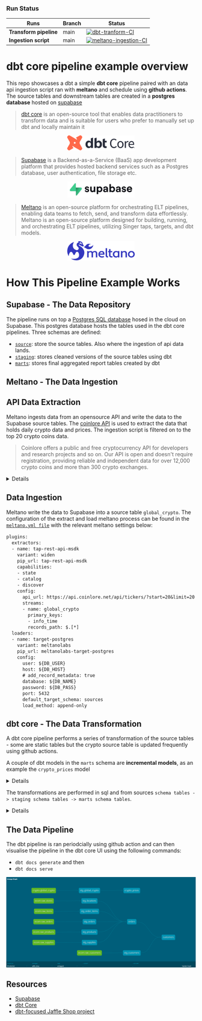 ### Run Status

| Runs | Branch | Status |
| --- | --- | --- |
| **Transform pipeline** | main | [![dbt-tranform-CI](https://github.com/ChristopherCochet/dbt-example/actions/workflows/ci.yml/badge.svg)](https://github.com/ChristopherCochet/dbt-example/actions/workflows/ci.yml) |
**Ingestion script** | main | [![meltano-ingestion-CI](https://github.com/ChristopherCochet/dbt-example/actions/workflows/ingestion.yml/badge.svg)](https://github.com/ChristopherCochet/dbt-example/actions/workflows/ingestion.yml) |


# dbt core pipeline example overview
This repo showcases a dbt a simple **dbt core** pipeline paired with an data api ingestion script ran with **meltano** and schedule using **github actions**. The source tables and downstream tables are created in a **postgres database** hosted on [supabase](https://supabase.com/)


> [dbt core](https://www.getdbt.com/product/what-is-dbt) is an open-source tool that enables data practitioners to transform data and is suitable for users who prefer to manually set up dbt and locally maintain it

<p align="center" width="100%">
    <img src="images/dbt_core.png" width="180"/>
</p>

> [Supabase](https://supabase.com/) is a Backend-as-a-Service (BaaS) app development platform that provides hosted backend services such as a Postgres database, user authentication, file storage etc.

<p align="center" width="100%">
<img src="images/supabase.jpg" width="180"/>
</p>

> [Meltano](https://meltano.com/) is an open-source platform for orchestrating ELT pipelines, enabling data teams to fetch, send, and transform data effortlessly​. Meltano is an open-source platform designed for building, running, and orchestrating ELT pipelines, utilizing Singer taps, targets, and dbt models.

<p align="center" width="100%">
<img src="images/meltano.png" width="180"/>
</p>

# How This Pipeline Example Works

## Supabase - The Data Repository  

The pipeline runs on top a [Postgres SQL database](https://supabase.com/database) hosed in the cloud on Supabase. 
This postgres database hosts the tables used in the dbt core pipelines. Three schemas are defined:
- [`source`](models/staging/__sources.yml): store the source tables. Also where the ingestion of api data lands.
- [`staging`](models/staging/__models.yml): stores cleaned versions of the source tables using dbt
- [`marts`](models/marts/__models.yml): stores final aggregated report tables created by dbt

## Meltano - The Data Ingestion  

## API Data Extraction  
Meltano ingests data from an opensource API and write the data to the Supabase source tables. The [coinlore API](https://www.coinlore.com/cryptocurrency-data-api) is used to extract the data that holds daily crypto data and prices. The ingestion script is filtered on to the top 20 crypto coins data.

> Coinlore offers a public and free cryptocurrency API for developers and research projects and so on. Our API is open and doesn't require registration, providing reliable and independent data for over 12,000 crypto coins and more than 300 crypto exchanges.

<details>
    
```
Tickers (All coins)
Request Method: GET
Description: Get data for all coins. The maximum result is 100 coins per request. 
Request URL: https://api.coinlore.net/api/tickers/?start=20&limit=20
Response:
{
  "data": [
    {
      "id": "90",
      "symbol": "BTC",
      "name": "Bitcoin",
      "nameid": "bitcoin",
      "rank": 1,
      "price_usd": "6456.52",
      "percent_change_24h": "-1.47",
      "percent_change_1h": "0.05",
      "percent_change_7d": "-1.07",
      "price_btc": "1.00",
      "market_cap_usd": "111586042785.56",
      "volume24": 3997655362.9586277,
      "volume24a": 3657294860.710187,
      "csupply": "17282687.00",
      "tsupply": "17282687",
      "msupply": "21000000"
    },
  "info": {
    "coins_num": 1969,
    "time": 1538560355
  }
```

</details>

## Data Ingestion
Meltano write the data to Supabase into a source table `global_crypto`.
The configuration of the extract and load meltano process can be found in the [`meltano.yml file`](meltano-ingestion/meltano.yml) with the relevant meltano settings below:

```
plugins:
  extractors:
  - name: tap-rest-api-msdk
    variant: widen
    pip_url: tap-rest-api-msdk
    capabilities:
    - state
    - catalog
    - discover    
    config:
      api_url: https://api.coinlore.net/api/tickers/?start=20&limit=20
      streams:
      - name: global_crypto
        primary_keys:
        - info_time
        records_path: $.[*]
  loaders:
  - name: target-postgres
    variant: meltanolabs
    pip_url: meltanolabs-target-postgres
    config:
      user: ${DB_USER}
      host: ${DB_HOST}
      # add_record_metadata: true
      database: ${DB_NAME}
      password: ${DB_PASS}
      port: 5432
      default_target_schema: sources
      load_method: append-only
```

## dbt core - The Data Transformation
A dbt core pipeline performs a series of transformation of the source tables - some are static tables but the crypto source table is updated frequently using github actions.

A couple of dbt models in the `marts` schema are **incremental models**, as an example the `crypto_prices` model

<details>

```
{{
    config(
        materialized = 'incremental',
        unique_key = 'event_date'
    )
}}

with global_crypto as (

    select * 
    from {{ ref('stg_global_crypto') }}
    where true
    {% if is_incremental() %}
        and ts >= (
            select max(event_date) as most_recent_record from {{ this }}
        )
    {% endif %}
)
select 
    date_trunc('day', ts) as event_date,
    symbol,
    "name",
    count(distinct ts) as count_table_udpates,
    count(distinct symbol) as count_cryptos,
    avg(price_usd) as avg_crypto_prices
from global_crypto
group by 1, 2, 3

```
</details>


The transformations are performed in sql and from sources `schema tables -> staging schema tables -> marts schema tables`.

<details>

``` 
$ dbt list

# source tables
source:jaffle_shop.crypto.global_crypto
source:jaffle_shop.ecom.raw_customers
source:jaffle_shop.ecom.raw_items
source:jaffle_shop.ecom.raw_orders
source:jaffle_shop.ecom.raw_products
source:jaffle_shop.ecom.raw_stores
source:jaffle_shop.ecom.raw_supplies

# staging tables
jaffle_shop.staging.stg_customers
jaffle_shop.staging.stg_global_crypto
jaffle_shop.staging.stg_locations
jaffle_shop.staging.stg_order_items
jaffle_shop.staging.stg_orders
jaffle_shop.staging.stg_products
jaffle_shop.staging.stg_supplies

# marts tables
jaffle_shop.marts.crypto_prices
jaffle_shop.marts.customers
jaffle_shop.marts.orders
```

Building the entire pipeline and running dbt tests yields the following:

``` 
$ dbt build

02:38:41  Running with dbt=1.5.11
02:38:41  Registered adapter: postgres=1.5.11
02:38:41  Found 10 models, 20 tests, 0 snapshots, 0 analyses, 424 macros, 0 operations, 0 seed files, 7 sources, 0 exposures, 0 metrics, 0 groups
02:38:41  
02:38:42  Concurrency: 1 threads (target='dev')
02:38:42  
02:38:42  1 of 30 START sql view model staging.stg_customers ............................. [RUN]
02:38:42  1 of 30 OK created sql view model staging.stg_customers ........................ [CREATE VIEW in 0.17s]
02:38:42  2 of 30 START sql view model staging.stg_global_crypto ......................... [RUN]
02:38:42  2 of 30 OK created sql view model staging.stg_global_crypto .................... [CREATE VIEW in 0.12s]
02:38:42  3 of 30 START sql view model staging.stg_locations ............................. [RUN]
02:38:42  3 of 30 OK created sql view model staging.stg_locations ........................ [CREATE VIEW in 0.09s]
02:38:42  4 of 30 START sql view model staging.stg_order_items ........................... [RUN]
02:38:42  4 of 30 OK created sql view model staging.stg_order_items ...................... [CREATE VIEW in 0.10s]
02:38:42  5 of 30 START sql view model staging.stg_orders ................................ [RUN]
02:38:42  5 of 30 OK created sql view model staging.stg_orders ........................... [CREATE VIEW in 0.12s]
02:38:42  6 of 30 START sql view model staging.stg_products .............................. [RUN]
02:38:42  6 of 30 OK created sql view model staging.stg_products ......................... [CREATE VIEW in 0.10s]
02:38:42  7 of 30 START sql view model staging.stg_supplies .............................. [RUN]
02:38:42  7 of 30 OK created sql view model staging.stg_supplies ......................... [CREATE VIEW in 0.13s]
02:38:42  8 of 30 START test not_null_stg_customers_customer_id .......................... [RUN]
02:38:43  8 of 30 PASS not_null_stg_customers_customer_id ................................ [PASS in 0.11s]
02:38:43  9 of 30 START test unique_stg_customers_customer_id ............................ [RUN]
02:38:43  9 of 30 PASS unique_stg_customers_customer_id .................................. [PASS in 0.05s]
02:38:43  10 of 30 START sql incremental model marts.crypto_prices ....................... [RUN]
02:38:43  10 of 30 OK created sql incremental model marts.crypto_prices .................. [INSERT 0 20 in 0.17s]
02:38:43  11 of 30 START test not_null_stg_locations_location_id ......................... [RUN]
02:38:43  11 of 30 PASS not_null_stg_locations_location_id ............................... [PASS in 0.05s]
02:38:43  12 of 30 START test unique_stg_locations_location_id ........................... [RUN]
02:38:43  12 of 30 PASS unique_stg_locations_location_id ................................. [PASS in 0.06s]
02:38:43  13 of 30 START test not_null_stg_order_items_order_item_id ..................... [RUN]
02:38:43  13 of 30 PASS not_null_stg_order_items_order_item_id ........................... [PASS in 0.11s]
02:38:43  14 of 30 START test unique_stg_order_items_order_item_id ....................... [RUN]
02:38:43  14 of 30 PASS unique_stg_order_items_order_item_id ............................. [PASS in 0.14s]
02:38:43  15 of 30 START test not_null_stg_orders_order_id ............................... [RUN]
02:38:43  15 of 30 PASS not_null_stg_orders_order_id ..................................... [PASS in 0.08s]
02:38:43  16 of 30 START test unique_stg_orders_order_id ................................. [RUN]
02:38:43  16 of 30 PASS unique_stg_orders_order_id ....................................... [PASS in 0.14s]
02:38:43  17 of 30 START test not_null_stg_products_product_id ........................... [RUN]
02:38:43  17 of 30 PASS not_null_stg_products_product_id ................................. [PASS in 0.09s]
02:38:43  18 of 30 START test unique_stg_products_product_id ............................. [RUN]
02:38:43  18 of 30 PASS unique_stg_products_product_id ................................... [PASS in 0.05s]
02:38:43  19 of 30 START test not_null_stg_supplies_supply_uuid .......................... [RUN]
02:38:44  19 of 30 PASS not_null_stg_supplies_supply_uuid ................................ [PASS in 0.06s]
02:38:44  20 of 30 START test unique_stg_supplies_supply_uuid ............................ [RUN]
02:38:44  20 of 30 PASS unique_stg_supplies_supply_uuid .................................. [PASS in 0.07s]
02:38:44  21 of 30 START sql incremental model marts.orders .............................. [RUN]
02:38:44  21 of 30 OK created sql incremental model marts.orders ......................... [INSERT 0 1 in 0.73s]
02:38:44  22 of 30 START test dbt_utils_expression_is_true_orders_count_food_items_count_drink_items_count_items  [RUN]
02:38:44  22 of 30 PASS dbt_utils_expression_is_true_orders_count_food_items_count_drink_items_count_items  [PASS in 0.12s]
02:38:44  23 of 30 START test dbt_utils_expression_is_true_orders_subtotal_food_items_subtotal_drink_items_subtotal  [RUN]
02:38:45  23 of 30 PASS dbt_utils_expression_is_true_orders_subtotal_food_items_subtotal_drink_items_subtotal  [PASS in 0.08s]
02:38:45  24 of 30 START test not_null_orders_order_id ................................... [RUN]
02:38:45  24 of 30 PASS not_null_orders_order_id ......................................... [PASS in 0.09s]
02:38:45  25 of 30 START test relationships_orders_customer_id__customer_id__ref_stg_customers_  [RUN]
02:38:45  25 of 30 PASS relationships_orders_customer_id__customer_id__ref_stg_customers_  [PASS in 0.08s]
02:38:45  26 of 30 START test unique_orders_order_id ..................................... [RUN]
02:38:45  26 of 30 PASS unique_orders_order_id ........................................... [PASS in 0.13s]
02:38:45  27 of 30 START sql table model marts.customers ................................. [RUN]
02:38:45  27 of 30 OK created sql table model marts.customers ............................ [SELECT 935 in 0.22s]
02:38:45  28 of 30 START test accepted_values_customers_customer_type__new__returning .... [RUN]
02:38:45  28 of 30 PASS accepted_values_customers_customer_type__new__returning .......... [PASS in 0.08s]
02:38:45  29 of 30 START test not_null_customers_customer_id ............................. [RUN]
02:38:45  29 of 30 PASS not_null_customers_customer_id ................................... [PASS in 0.06s]
02:38:45  30 of 30 START test unique_customers_customer_id ............................... [RUN]
02:38:45  30 of 30 PASS unique_customers_customer_id ..................................... [PASS in 0.07s]
02:38:45  
02:38:45  Finished running 7 view models, 20 tests, 2 incremental models, 1 table model in 0 hours 0 minutes and 4.38 seconds (4.38s).
02:38:45  
02:38:45  Completed successfully
02:38:45  
02:38:45  Done. PASS=30 WARN=0 ERROR=0 SKIP=0 TOTAL=30
```

</details>

## The Data Pipeline
The dbt pipeline is ran periodcially using github action and can then visualise the pipeline in the dbt core UI using the following commands:
- `dbt docs generate` and then 
- `dbt docs serve`

![](./images/dbt_pipeline.png?raw=true)

## Resources
-  [Supabase](https://supabase.com/)
-  [dbt Core](https://docs.getdbt.com/docs/introduction#:~:text=dbt%20Core%20is%20an%20open,the%20quickstart%20for%20dbt%20Core.)
- [ dbt-focused Jaffle Shop project](https://jaffle.sh/)
